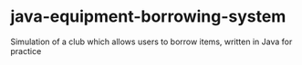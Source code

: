 # java-equipment-borrowing-system
Simulation of a club which allows users to borrow items, written in Java for practice
